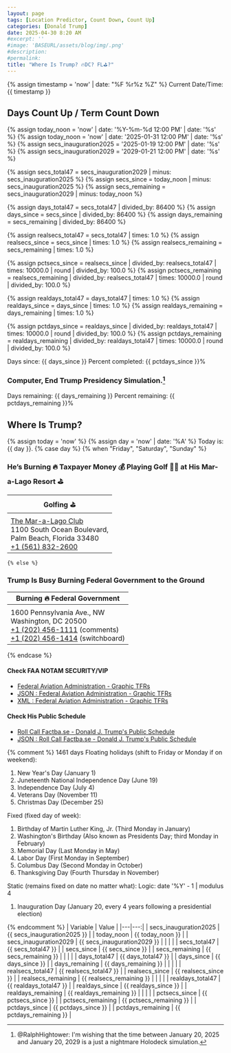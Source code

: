 ```yaml
---
layout: page
tags: [Location Predictor, Count Down, Count Up]
categories: [Donald Trump]
date: 2025-04-30 8:20 AM
#excerpt: ''
#image: 'BASEURL/assets/blog/img/.png'
#description:
#permalink:
title: "Where Is Trump? 🔥DC? FL⛳️?"
---
```


{% assign timestamp = 'now' | date: "%F %r%z %Z" %}
Current Date/Time: {{ timestamp }}

## Days Count Up / Term Count Down 

{% assign today_noon = 'now' | date: '%Y-%m-%d 12:00 PM' | date: '%s' %}
{% assign today_noon = 'now' | date: '2025-01-31 12:00 PM' | date: '%s' %}
{% assign secs_inauguration2025 = '2025-01-19 12:00 PM' | date: '%s' %}
{% assign secs_inauguration2029 = '2029-01-21 12:00 PM' | date: '%s' %}

{% assign secs_total47 = secs_inauguration2029 | minus: secs_inauguration2025 %}
{% assign secs_since = today_noon | minus: secs_inauguration2025 %}
{% assign secs_remaining = secs_inauguration2029 | minus: today_noon %}

{% assign days_total47 = secs_total47 | divided_by: 86400 %}
{% assign days_since = secs_since | divided_by: 86400 %}
{% assign days_remaining = secs_remaining | divided_by: 86400 %}

{% assign realsecs_total47 = secs_total47 | times: 1.0 %}
{% assign realsecs_since = secs_since | times: 1.0 %}
{% assign realsecs_remaining = secs_remaining | times: 1.0 %}

{% assign pctsecs_since = realsecs_since | divided_by: realsecs_total47 | times: 10000.0 | round | divided_by: 100.0 %}
{% assign pctsecs_remaining = realsecs_remaining | divided_by: realsecs_total47 | times: 10000.0 | round | divided_by: 100.0 %}

{% assign realdays_total47 = days_total47 | times: 1.0 %}
{% assign realdays_since = days_since | times: 1.0 %}
{% assign realdays_remaining = days_remaining | times: 1.0 %}

{% assign pctdays_since = realdays_since | divided_by: realdays_total47 | times: 10000.0 | round | divided_by: 100.0 %}
{% assign pctdays_remaining = realdays_remaining | divided_by: realdays_total47 | times: 10000.0 | round | divided_by: 100.0 %}

Days since: {{ days_since }} Percent completed: {{ pctdays_since }}%

### Computer, End Trump Presidency Simulation.[^2025]

[^2025]: @RalphHightower: I'm wishing that the time between January 20, 2025 and January 20, 2029 is a just a nightmare Holodeck[^2029] simulation. 

[^2029]: [Begin Program: The Reality Of Building a Holodeck Today / Star Trek](https://www.startrek.com/news/begin-program-the-reality-of-building-a-holodeck-today)<br />Star Trek: The Next Generation<br />Published May 18, 2021<br />By Becca Caddy

Days remaining: {{ days_remaining }} Percent remaining: {{ pctdays_remaining }}%

## Where Is Trump?

{% assign today = 'now' %}
{% assign day = 'now' | date: '%A' %}
Today is: {{ day }}.
{% case day %}
    {% when "Friday", "Saturday", "Sunday" %}
### He’s Burning 🔥 Taxpayer Money 💰 Playing Golf 🏌️‍♂️ at His Mar-a-Lago Resort ⛳️

| Golfing ⛳️ |
|---|
| | times: | times: [Mar-a-Lago](https://www.maralagoclub.com/)| times: | times: |
| [The Mar-a-Lago Club](https://www.maralagoclub.com/) <br /> 1100 South Ocean Boulevard, <br /> Palm Beach, Florida 33480 <br /> <a href="tel+15618322600">+1 (561) 832-2600</a> |
    {% else %}
### Trump Is Busy Burning Federal Government to the Ground

| Burning 🔥 Federal Government |
|---|
| | times: | times: [White House](https://www.whitehouse.gov)| times: | times: |
| 1600 Pennsylvania Ave., NW <br /> Washington, DC 20500 <br /> <a href="tel:+12024561111">+1 (202) 456-1111</a> (comments) <br /> <a href="tel:+12024561414">+1 (202) 456-1414</a> (switchboard) |
{% endcase %}

#### Check FAA NOTAM SECURITY/VIP

- [Federal Aviation Administration - Graphic TFRs](https://tfr.faa.gov/tfr3/?page=list)
- [JSON : Federal Aviation Administration - Graphic TFRs](https://tfr.faa.gov/tfr3/export/json)
- [XML : Federal Aviation Administration - Graphic TFRs](https://tfr.faa.gov/tfr3/export/xml)

#### Check His Public Schedule 

- [Roll Call Factba.se - Donald J. Trump's Public Schedule](https://rollcall.com/factbase/trump/topic/calendar/)
- [JSON : Roll Call Factba.se - Donald J. Trump's Public Schedule](https://media-cdn.factba.se/rss/json/trump/calendar-full.json)

{% comment %}
1461 days
Floating holidays (shift to Friday or Monday if on weekend):
1. New Year's Day (January 1)
2. Juneteenth National Independence Day (June 19)
3. Independence Day (July 4)
4. Veterans Day (November 11)
5. Christmas Day (December 25)

Fixed (fixed day of week):
1. Birthday of Martin Luther King, Jr. (Third Monday in January)
2. Washington's Birthday (Also known as Presidents Day; third Monday in February)
3. Memorial Day (Last Monday in May)
4. Labor Day (First Monday in September)
5. Columbus Day (Second Monday in October)
6. Thanksgiving Day (Fourth Thursday in November)

Static (remains fixed on date no matter what):
Logic: date '%Y' - 1 | modulus 4
1. Inauguration Day (January 20, every 4 years following a presidential election)

{% endcomment %}
| Variable | Value |
|---|---:|
| secs_inauguration2025 | {{ secs_inauguration2025 }} |
| today_noon | {{ today_noon }} | 
| secs_inauguration2029 | {{ secs_inauguration2029 }} |
| | | 
| secs_total47 | {{ secs_total47 }} |
| secs_since | {{ secs_since }} |
| secs_remaining | {{ secs_remaining }} |
| | |
| days_total47 | {{ days_total47 }} |
| days_since | {{ days_since }} |
| days_remaining | {{ days_remaining }} |
| | |
| realsecs_total47 | {{ realsecs_total47 }} |
| realsecs_since | {{ realsecs_since }} |
| realsecs_remaining | {{ realsecs_remaining }} |
| | |
| realdays_total47 | {{ realdays_total47 }} |
| realdays_since | {{ realdays_since }} |
| realdays_remaining | {{ realdays_remaining }} |
| | |
| pctsecs_since | {{ pctsecs_since }} |
| pctsecs_remaining | {{ pctsecs_remaining }} |
| pctdays_since | {{ pctdays_since }} |
| pctdays_remaining | {{ pctdays_remaining }} |
